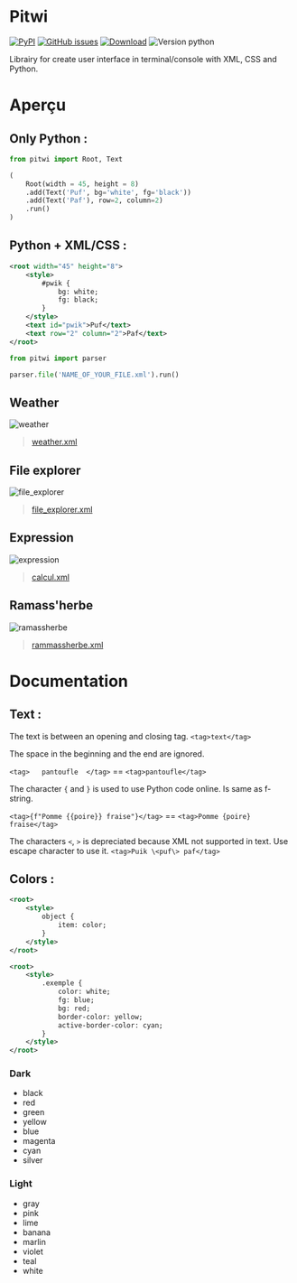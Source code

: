 # Pitwi

[![PyPI](https://img.shields.io/pypi/v/pitwi)](https://pypi.org/project/pitwi/)
[![GitHub issues](https://img.shields.io/github/issues/4surix/pitwi)](https://github.com/4surix/pitwi/issues)
[![Download](https://img.shields.io/pypi/dm/pitwi)](https://pypi.org/project/pitwi/)
![Version python](https://img.shields.io/pypi/pyversions/pitwi)

Librairy for create user interface in terminal/console with XML, CSS and Python.

# Aperçu

## Only Python :

```python
from pitwi import Root, Text

(
    Root(width = 45, height = 8)
    .add(Text('Puf', bg='white', fg='black'))
    .add(Text('Paf'), row=2, column=2)
    .run()
)
```

## Python + XML/CSS :

```xml
<root width="45" height="8">
    <style>
        #pwik {
            bg: white;
            fg: black;
        }
    </style>
    <text id="pwik">Puf</text>
    <text row="2" column="2">Paf</text>
</root>
```

```python
from pitwi import parser

parser.file('NAME_OF_YOUR_FILE.xml').run()
```

## Weather

![weather](https://cdn.discordapp.com/attachments/557310650569850881/817915701620506694/syyhLr5L76.gif)

> [weather.xml](https://github.com/4surix/pitwi/blob/main/exemples/weather.xml)

## File explorer

![file_explorer](https://cdn.discordapp.com/attachments/557310650569850881/817915760570793994/phVuxs5gRt.gif)

> [file_explorer.xml](https://github.com/4surix/pitwi/blob/main/exemples/file_explorer.xml)

## Expression

![expression](https://cdn.discordapp.com/attachments/557310650569850881/899586259016622120/1D8NQnNvoe.gif)

> [calcul.xml](https://github.com/4surix/pitwi/blob/main/exemples/calcul.xml)

## Ramass'herbe

![ramassherbe](https://cdn.discordapp.com/attachments/557310650569850881/899586377082105876/Y6hB1XZP5J.gif)

> [rammassherbe.xml](https://github.com/4surix/pitwi/blob/main/exemples/ramassherbe.xml)

# Documentation

## Text :

The text is between an opening and closing tag. `<tag>text</tag>`  
  
The space in the beginning and the end are ignored.  
  
`<tag>   pantoufle  </tag>` == `<tag>pantoufle</tag>`  
  
The character `{` and `}` is used to use Python code online. Is same as f-string.  
  
`<tag>{f"Pomme {{poire}} fraise"}</tag>` == `<tag>Pomme {poire} fraise</tag>`  
  
The characters `<`, `>` is depreciated because XML not supported in text. Use escape character to use it. `<tag>Puik \<puf\> paf</tag>`  
  
## Colors :

```xml
<root>
    <style>
        object {
            item: color;
        }
    </style>
</root>
```

```xml
<root>
    <style>
        .exemple {
            color: white;
            fg: blue;
            bg: red;
            border-color: yellow;
            active-border-color: cyan;
        }
    </style>
</root>
```

### Dark

- black
- red
- green
- yellow
- blue
- magenta
- cyan
- silver

### Light

- gray
- pink
- lime
- banana
- marlin
- violet
- teal
- white